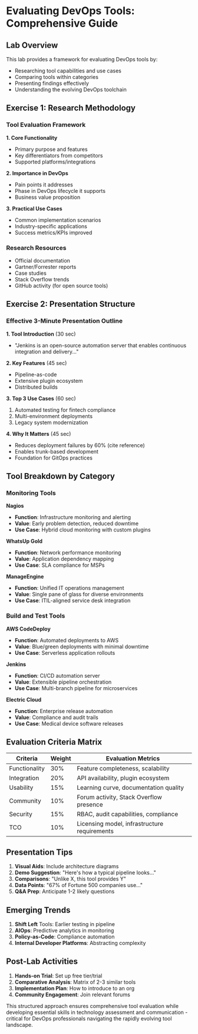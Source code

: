 # Evaluating DevOps Tools: Comprehensive Guide

## Lab Overview
This lab provides a framework for evaluating DevOps tools by:
- Researching tool capabilities and use cases
- Comparing tools within categories
- Presenting findings effectively
- Understanding the evolving DevOps toolchain

## Exercise 1: Research Methodology

### Tool Evaluation Framework

**1. Core Functionality**
- Primary purpose and features
- Key differentiators from competitors
- Supported platforms/integrations

**2. Importance in DevOps**
- Pain points it addresses
- Phase in DevOps lifecycle it supports
- Business value proposition

**3. Practical Use Cases**
- Common implementation scenarios
- Industry-specific applications
- Success metrics/KPIs improved

### Research Resources
- Official documentation
- Gartner/Forrester reports
- Case studies
- Stack Overflow trends
- GitHub activity (for open source tools)

## Exercise 2: Presentation Structure

### Effective 3-Minute Presentation Outline

**1. Tool Introduction** (30 sec)
- "Jenkins is an open-source automation server that enables continuous integration and delivery..."

**2. Key Features** (45 sec)
- Pipeline-as-code
- Extensive plugin ecosystem
- Distributed builds

**3. Top 3 Use Cases** (60 sec)
1. Automated testing for fintech compliance
2. Multi-environment deployments
3. Legacy system modernization

**4. Why It Matters** (45 sec)
- Reduces deployment failures by 60% (cite reference)
- Enables trunk-based development
- Foundation for GitOps practices

## Tool Breakdown by Category

### Monitoring Tools

**Nagios**
- **Function**: Infrastructure monitoring and alerting
- **Value**: Early problem detection, reduced downtime
- **Use Case**: Hybrid cloud monitoring with custom plugins

**WhatsUp Gold**
- **Function**: Network performance monitoring
- **Value**: Application dependency mapping
- **Use Case**: SLA compliance for MSPs

**ManageEngine**
- **Function**: Unified IT operations management
- **Value**: Single pane of glass for diverse environments
- **Use Case**: ITIL-aligned service desk integration

### Build and Test Tools

**AWS CodeDeploy**
- **Function**: Automated deployments to AWS
- **Value**: Blue/green deployments with minimal downtime
- **Use Case**: Serverless application rollouts

**Jenkins**
- **Function**: CI/CD automation server
- **Value**: Extensible pipeline orchestration
- **Use Case**: Multi-branch pipeline for microservices

**Electric Cloud**
- **Function**: Enterprise release automation
- **Value**: Compliance and audit trails
- **Use Case**: Medical device software releases

## Evaluation Criteria Matrix

| Criteria          | Weight | Evaluation Metrics                          |
|-------------------|--------|---------------------------------------------|
| Functionality     | 30%    | Feature completeness, scalability           |
| Integration       | 20%    | API availability, plugin ecosystem          |
| Usability        | 15%    | Learning curve, documentation quality       |
| Community        | 10%    | Forum activity, Stack Overflow presence     |
| Security         | 15%    | RBAC, audit capabilities, compliance        |
| TCO             | 10%    | Licensing model, infrastructure requirements|

## Presentation Tips

1. **Visual Aids**: Include architecture diagrams
2. **Demo Suggestion**: "Here's how a typical pipeline looks..."
3. **Comparisons**: "Unlike X, this tool provides Y"
4. **Data Points**: "67% of Fortune 500 companies use..."
5. **Q&A Prep**: Anticipate 1-2 likely questions

## Emerging Trends

1. **Shift Left** Tools: Earlier testing in pipeline
2. **AIOps**: Predictive analytics in monitoring
3. **Policy-as-Code**: Compliance automation
4. **Internal Developer Platforms**: Abstracting complexity

## Post-Lab Activities

1. **Hands-on Trial**: Set up free tier/trial
2. **Comparative Analysis**: Matrix of 2-3 similar tools
3. **Implementation Plan**: How to introduce to an org
4. **Community Engagement**: Join relevant forums

This structured approach ensures comprehensive tool evaluation while developing essential skills in technology assessment and communication - critical for DevOps professionals navigating the rapidly evolving tool landscape.